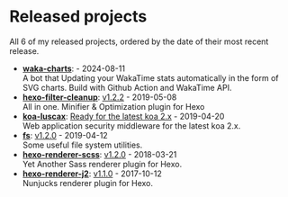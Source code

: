 # Released projects

All <!-- release_count starts -->6<!-- release_count ends --> of my released projects, ordered by the date of their most recent release.

<!-- recent_releases starts -->
* **[waka-charts](https://github.com/mamboer/waka-charts)**: [](https://github.com/mamboer/waka-charts/releases/tag/v1.0.0) - 2024-08-11
<br>A bot that Updating your WakaTime stats automatically in the form of SVG charts.  Build with Github Action and WakaTime API.
* **[hexo-filter-cleanup](https://github.com/mamboer/hexo-filter-cleanup)**: [v1.2.2](https://github.com/mamboer/hexo-filter-cleanup/releases/tag/v1.2.2) - 2019-05-08
<br>All in one. Minifier & Optimization plugin for Hexo
* **[koa-luscax](https://github.com/mamboer/koa-luscax)**: [Ready for the latest koa 2.x](https://github.com/mamboer/koa-luscax/releases/tag/v1.0.0) - 2019-04-20
<br>Web application security middleware for the latest koa 2.x.
* **[fs](https://github.com/mamboer/fs)**: [v1.2.0](https://github.com/mamboer/fs/releases/tag/v1.2.0) - 2019-04-12
<br>Some useful file system utilities.
* **[hexo-renderer-scss](https://github.com/mamboer/hexo-renderer-scss)**: [v1.2.0](https://github.com/mamboer/hexo-renderer-scss/releases/tag/v1.2.0) - 2018-03-21
<br>Yet Another Sass renderer plugin for Hexo.
* **[hexo-renderer-j2](https://github.com/mamboer/hexo-renderer-j2)**: [v1.1.0](https://github.com/mamboer/hexo-renderer-j2/releases/tag/v1.1.0) - 2017-10-12
<br>Nunjucks renderer plugin for Hexo.
<!-- recent_releases ends -->
